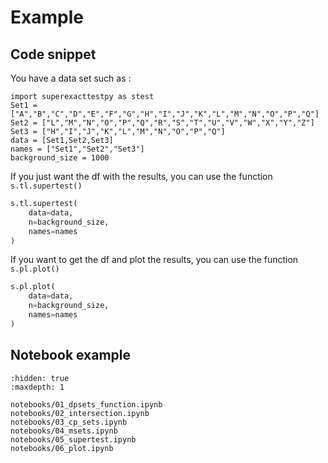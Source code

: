 # Example 

## Code snippet 
You have a data set such as : 
```
import superexacttestpy as stest 
Set1 = ["A","B","C","D","E","F","G","H","I","J","K","L","M","N","O","P","Q"]
Set2 = ["L","M","N","O","P","Q","R","S","T","U","V","W","X","Y","Z"]
Set3 = ["H","I","J","K","L","M","N","O","P","Q"]
data = [Set1,Set2,Set3]
names = ["Set1","Set2","Set3"] 
background_size = 1000 
```

If you just want the df with the results, you can use the function `s.tl.supertest()` 
```python
s.tl.supertest(
    data=data,
    n=background_size,
    names=names
)
```

If you want to get the df and plot the results, you can use the function `s.pl.plot()` 
```python
s.pl.plot(
    data=data,
    n=background_size,
    names=names
)
```

## Notebook example
```{toctree}
:hidden: true
:maxdepth: 1

notebooks/01_dpsets_function.ipynb
notebooks/02_intersection.ipynb
notebooks/03_cp_sets.ipynb
notebooks/04_msets.ipynb
notebooks/05_supertest.ipynb
notebooks/06_plot.ipynb
```